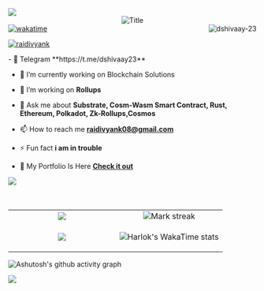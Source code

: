 <!--horizontal dlkivider(gradiant)-->
<img src="https://user-images.githubusercontent.com/73097560/115834477-dbab4500-a447-11eb-908a-139a6edaec5c.gif">
<div align="center">
  <img src="https://readme-typing-svg.herokuapp.com?font=Architects+Daughter&color=%2338C2FF&size=50&center=true&vCenter=true&height=60&width=600&lines=Hi!+I'm+Divyank+Rai+%3C3;Welcome+to+my+profile!" alt="Title"></img>
</div>
<!-- <h3 align="center">A passionate Blockchain developer from India  d</h3> -->

<div style="display: flex; justify-content: space-between; align-items: center;">
  <!-- Wakatime badge on the left -->
  <a href="https://wakatime.com/@712c00ff-4f47-488b-822d-a304ae823cdb">
    <img src="https://wakatime.com/badge/user/712c00ff-4f47-488b-822d-a304ae823cdb.svg" alt="wakatime">
  </a>

  <!-- GitHub profile view counter on the right -->
  <img src="https://komarev.com/ghpvc/?username=dshivaay-23&label=Profile%20views&color=0e75b6&style=flat" alt="dshivaay-23" />
</div>


<p align="left"> <a href="https://twitter.com/raidivyank" target="blank"><img src="https://img.shields.io/twitter/follow/raidivyank?logo=twitter&style=for-the-badge" alt="raidivyank" /></a> </p>
- 💬 Telegram **https://t.me/dshivaay23**


- 🔭 I’m currently working on Blockchain Solutions

- 🌱 I’m working on **Rollups**

- 💬 Ask me about **Substrate, Cosm-Wasm Smart Contract, Rust, Ethereum, Polkadot, Zk-Rollups,Cosmos**

- 📫 How to reach me **raidivyank08@gmail.com**

- ⚡ Fun fact **i am in trouble**

- 📄 My Portfolio Is Here **[Check it out](https://project-spark-zest.lovable.app/)**


<div>
  <img src=https://go-skill-icons.vercel.app/api/icons?i=solidity,rust,cairo,javascript,ts,nodejs,nest,linux />
</div>
<br><br/>

  <!--- stats (start) -->
<table align="center">
<tr border="none">
<td width="50%" align="center">
 
  <img  align="center"  src="https://github-readme-stats.vercel.app/api?username=dshivaay-23&theme=dark&show_icons=true&count_private=true" />

</td>

<td width="50%" align="center">
  <img  title="🔥 Get streak stats for your profile at git.io/streak-stats" alt="Mark streak" src="https://github-readme-streak-stats.herokuapp.com/?user=dshivaay-23&theme=dark&hide_border=false" /> 
  
  </td>
</tr>

<tr border="none">
<td width="50%" align="center">
 
![](https://github-contributor-stats.vercel.app/api?username=dshivaay-23&limit=15&theme=dark&combine_all_yearly_contributions=true)

</td>

<td width="50%" align="center">


![Harlok's WakaTime stats](https://github-readme-stats.vercel.app/api/wakatime?username=ryzen_xp)
  
  </td>

</tr>
</table>

</p>  

![Ashutosh's github activity graph](https://github-readme-activity-graph.vercel.app/graph?username=dshivaay-23&theme=vue)


<!--horizontal divider(gradiant)-->
<img src="https://user-images.githubusercontent.com/73097560/115834477-dbab4500-a447-11eb-908a-139a6edaec5c.gif">
  
</p>
